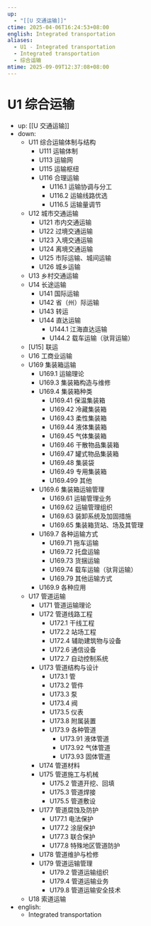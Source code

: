 ```yaml
---
up:
  - "[[U 交通运输]]"
ctime: 2025-04-06T16:24:53+08:00
english: Integrated transportation
aliases:
  - U1 - Integrated transportation
  - Integrated transportation
  - 综合运输
mtime: 2025-09-09T12:37:08+08:00
---
```


# U1 综合运输

- up: [[U 交通运输]]
- down:
	- U11 综合运输体制与结构
		- U111 运输体制
		- U113 运输网
		- U115 运输枢纽
		- U116 合理运输
			- U116.1 运输协调与分工
			- U116.2 运输线路优选
			- U116.5 运输量调节
	- U12 城市交通运输
		- U121 市内交通运输
		- U122 过境交通运输
		- U123 入境交通运输
		- U124 离境交通运输
		- U125 市际运输、城间运输
		- U126 城乡运输
	- U13 乡村交通运输
	- U14 长途运输
		- U141 国际运输
		- U142 省（州）际运输
		- U143 转运
		- U144 直达运输
			- U144.1 江海直达运输
			- U144.2 载车运输（驮背运输）
	- [U15] 联运
	- U16 工商业运输
	- U169 集装箱运输
		- U169.1 运输理论
		- U169.3 集装箱构造与维修
		- U169.4 集装箱种类
			- U169.41 保温集装箱
			- U169.42 冷藏集装箱
			- U169.43 柔性集装箱
			- U169.44 液体集装箱
			- U169.45 气体集装箱
			- U169.46 干散物品集装箱
			- U169.47 罐式物品集装箱
			- U169.48 集装袋
			- U169.49 专用集装箱
			- U169.499 其他
		- U169.6 集装箱运输管理
			- U169.61 运输管理业务
			- U169.62 运输管理组织
			- U169.63 装卸系统及加固措施
			- U169.65 集装箱货站、场及其管理
		- U169.7 各种运输方式
			- U169.71 拖车运输
			- U169.72 托盘运输
			- U169.73 货捆运输
			- U169.74 载车运输（驮背运输）
			- U169.79 其他运输方式
		- U169.9 各种应用
	- U17 管道运输
		- U171 管道运输理论
		- U172 管道线路工程
			- U172.1 干线工程
			- U172.2 站场工程
			- U172.4 辅助建筑物与设备
			- U172.6 通信设备
			- U172.7 自动控制系统
		- U173 管道结构与设计
			- U173.1 管
			- U173.2 管件
			- U173.3 泵
			- U173.4 阀
			- U173.5 仪表
			- U173.8 附属装置
			- U173.9 各种管道
				- U173.91 液体管道
				- U173.92 气体管道
				- U173.93 固体管道
		- U174 管道材料
		- U175 管道施工与机械
			- U175.2 管道开挖、回填
			- U175.3 管道焊接
			- U175.5 管道敷设
		- U177 管道腐蚀及防护
			- U177.1 电法保护
			- U177.2 涂层保护
			- U177.3 联合保护
			- U177.8 特殊地区管道防护
		- U178 管道维护与检修
		- U179 管道运输管理
			- U179.2 管道运输组织
			- U179.4 管道运输业务
			- U179.8 管道运输安全技术
	- U18 索道运输
- english:
	- Integrated transportation
